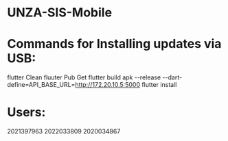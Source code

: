 # UNZA-SIS-Mobile

# Commands for Installing updates via USB:
flutter Clean
fluuter Pub Get 
flutter build apk --release --dart-define=API_BASE_URL=http://172.20.10.5:5000
flutter install

# Users:
2021397963
2022033809
2020034867